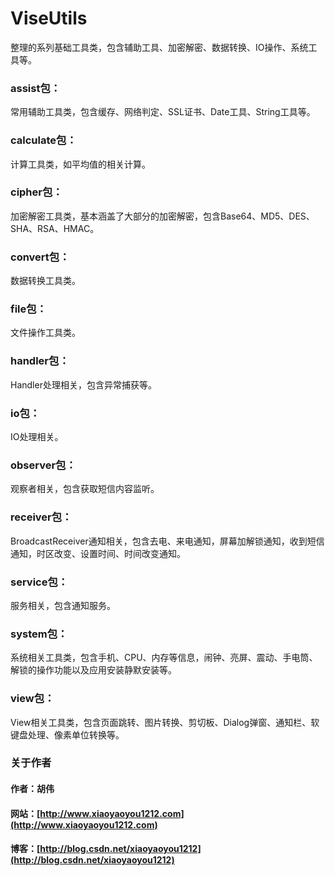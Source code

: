 # ViseUtils
整理的系列基础工具类，包含辅助工具、加密解密、数据转换、IO操作、系统工具等。

### assist包：
常用辅助工具类，包含缓存、网络判定、SSL证书、Date工具、String工具等。

### calculate包：
计算工具类，如平均值的相关计算。

### cipher包：
加密解密工具类，基本涵盖了大部分的加密解密，包含Base64、MD5、DES、SHA、RSA、HMAC。

### convert包：
数据转换工具类。

### file包：
文件操作工具类。

### handler包：
Handler处理相关，包含异常捕获等。

### io包：
IO处理相关。

### observer包：
观察者相关，包含获取短信内容监听。

### receiver包：
BroadcastReceiver通知相关，包含去电、来电通知，屏幕加解锁通知，收到短信通知，时区改变、设置时间、时间改变通知。

### service包：
服务相关，包含通知服务。

### system包：
系统相关工具类，包含手机、CPU、内存等信息，闹钟、亮屏、震动、手电筒、解锁的操作功能以及应用安装静默安装等。

### view包：
View相关工具类，包含页面跳转、图片转换、剪切板、Dialog弹窗、通知栏、软键盘处理、像素单位转换等。


### 关于作者
#### 作者：胡伟
#### 网站：[http://www.xiaoyaoyou1212.com](http://www.xiaoyaoyou1212.com)
#### 博客：[http://blog.csdn.net/xiaoyaoyou1212](http://blog.csdn.net/xiaoyaoyou1212)

